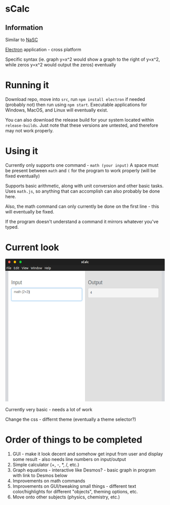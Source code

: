 # sCalc


## Information
Similar to [NaSC](https://github.com/parnold-x/nasc)

[Electron](https://github.com/electron/electron) application - cross platform

Specific syntax (ie. graph y=x^2 would show a graph to the right of y=x^2, while zeros y=x^2 would output the zeros) eventually


# Running it
Download repo, move into `src`, run `npm install electron` if needed (probably not) then run using `npm start`. Executable applications for Windows, MacOS, and Linux will eventually exist.

You can also download the release build for your system located within `release-builds`. Just note that these versions are untested, and therefore may not work properly.  


# Using it
Currently only supports one command - `math (your input)`
A space must be present between `math` and `(` for the program to work properly (will be fixed eventually)

Supports basic arithmetic, along with unit conversion and other basic tasks. Uses `math.js`, so anything that can accomplish can also probably be done here.

Also, the math command can only currently be done on the first line - this will eventually be fixed.

If the program doesn't understand a command it mirrors whatever you've typed.

# Current look

<img src="Screenshots/screenshot-V5.png" alt="screenshot" height="450"><br>


Currently very basic - needs a lot of work

Change the css - differnt theme (eventually a theme selector?)


# Order of things to be completed
1. GUI - make it look decent and somehow get input from user and display some result - also needs line numbers on input/output
2. Simple calculator (+, -, *, /, etc.)
3. Graph equations - interactive like Desmos? - basic graph in program with link to Desmos below
4. Improvements on math commands
5. Improvements on GUI/tweaking small things - different text color/highlights for different "objects", theming options, etc.
6. Move onto other subjects (physics, chemistry, etc.)
